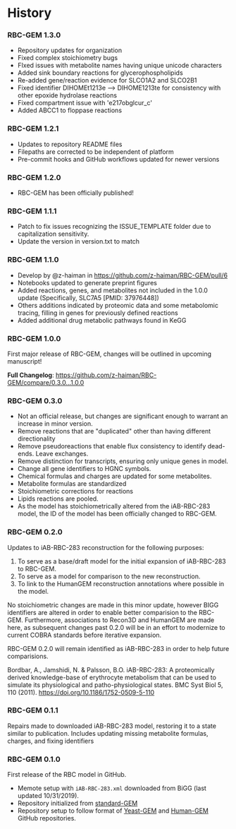 # History
### RBC-GEM 1.3.0
* Repository updates for organization
* Fixed complex stoichiometry bugs
* FIxed issues with metabolite names having unique unicode characters
* Added sink boundary reactions for glycerophospholipids
* Re-added gene/reaction evidence for SLCO1A2 and SLCO2B1
* Fixed identifier DIHOMEt1213e --> DIHOME1213te for consistency with other epoxide hydrolase reactions
* Fixed compartment issue with 'e217obglcur_c'
* Added ABCC1 to floppase reactions

### RBC-GEM 1.2.1
* Updates to repository README files
* Filepaths are corrected to be independent of platform
* Pre-commit hooks and GitHub workflows updated for newer versions


### RBC-GEM 1.2.0
* RBC-GEM has been officially published!

### RBC-GEM 1.1.1
* Patch to fix issues recognizing the ISSUE_TEMPLATE folder due to capitalization sensitivity.
* Update the version in version.txt to match

### RBC-GEM 1.1.0
* Develop by @z-haiman in https://github.com/z-haiman/RBC-GEM/pull/6
* Notebooks updated to generate preprint figures
* Added reactions, genes, and metabolites not included in the 1.0.0 update (Specifically, SLC7A5 [PMID: 37976448])
* Others additions indicated by proteomic data and some metabolomic tracing, filling in genes for previously defined reactions
* Added additional drug metabolic pathways found in KeGG

### RBC-GEM 1.0.0
First major release of RBC-GEM, changes will be outlined in upcoming manuscript!

**Full Changelog**: https://github.com/z-haiman/RBC-GEM/compare/0.3.0...1.0.0

### RBC-GEM 0.3.0
* Not an official release, but changes are significant enough to warrant an increase in minor version.
* Remove reactions that are "duplicated" other than having different directionality
* Remove pseudoreactions that enable flux consistency to identify dead-ends. Leave exchanges.
* Remove distinction for transcripts, ensuring only unique genes in model.
* Change all gene identifiers to HGNC symbols.
* Chemical formulas and charges are updated for some metabolites.
* Metabolite formulas are standardized
* Stoichiometric corrections for reactions
* Lipids reactions are pooled.
* As the model has stoichiometrically altered from the iAB-RBC-283 model, the ID of the model has been officially changed to RBC-GEM.


### RBC-GEM 0.2.0
Updates to iAB-RBC-283 reconstruction for the following purposes:
1. To serve as a base/draft model for the initial expansion of iAB-RBC-283 to RBC-GEM.
2. To serve as a model for comparison to the new reconstruction.
3. To link to the HumanGEM reconstruction annotations where possible in the model.

No stoichiometric changes are made in this minor update, however BIGG identifiers are altered in order to enable better comparision to the RBC-GEM. Furthermore, associations to Recon3D and HumanGEM are made here, as subsequent changes past 0.2.0 will be in an effort to modernize to current COBRA standards before iterative expansion.

RBC-GEM 0.2.0 will remain identified as iAB-RBC-283 in order to help future comparisions.

Bordbar, A., Jamshidi, N. & Palsson, B.O. iAB-RBC-283: A proteomically derived knowledge-base of erythrocyte metabolism that can be used to simulate its physiological and patho-physiological states. BMC Syst Biol 5, 110 (2011). https://doi.org/10.1186/1752-0509-5-110


### RBC-GEM 0.1.1
Repairs made to downloaded iAB-RBC-283 model, restoring it to a state similar to publication. Includes updating missing metabolite formulas, charges, and fixing identifiers

### RBC-GEM 0.1.0
First release of the RBC model in GitHub.
* Memote setup with `iAB-RBC-283.xml` downloaded from BiGG (last updated 10/31/2019).
* Repository initialized from [standard-GEM](https://github.com/MetabolicAtlas/standard-GEM)
* Repository setup to follow format of [Yeast-GEM](https://github.com/SysBioChalmers/Yeast-GEM) and [Human-GEM](https://github.com/SysBioChalmers/Human-GEM) GitHub repositories.
